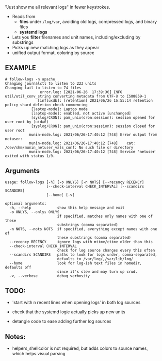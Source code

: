 "Just show me all relevant logs" in fewer keystrokes.
- Reads from 
  - **files** under `/log/var`, avoiding old logs, compressed logs, and binary files
  - **systemd logs**
- Lets you **filter** filenames and unit names, including/excluding by substrings
- Picks up new matching logs as they appear
- unified output format, coloring by source

## EXAMPLE
```  
# follow-logs -n apache
Changing journalctl to listen to 223 units
Changing tail to listen to 74 files
                error.log: [2021-06-26  17:39:36] INFO util/util_conv_string converting metadata from UTF-8 to ISO8859-1
               [influxdb]: [retention] 2021/06/26 16:55:14 retention policy shard deletion check commencing
            [laptop-mode]: Laptop mode
            [laptop-mode]: enabled, not active [unchanged]
            [syslog/CRON]: pam_unix(cron:session): session opened for user root by (uid=0)
            [syslog/CRON]: pam_unix(cron:session): session closed for user root
           munin-node.log: 2021/06/26-17:40:12 [748] Error output from netuser:
           munin-node.log: 2021/06/26-17:40:12 [748]    cat: /dev/shm/munin_netuser_vals_conf: No such file or directory
           munin-node.log: 2021/06/26-17:40:12 [748] Service 'netuser' exited with status 1/0.
```

## Arguments
```
usage: follow-logs [-h] [-o ONLYS] [-n NOTS] [--recency RECENCY]
                   [--check-interval CHECK_INTERVAL] [--scandirs SCANDIRS]
                   [--home] [-v]

optional arguments:
  -h, --help            show this help message and exit
  -o ONLYS, --onlys ONLYS
                        if specified, matches only names with one of these
                        substrings (comma separated)
  -n NOTS, --nots NOTS  if specified, everything except names with one of
                        these substrings (comma separated)
  --recency RECENCY     ignore logs with mtime/ctime older than this
  --check-interval CHECK_INTERVAL
                        check for log source changes every this often
  --scandirs SCANDIRS   paths to look for logs under, comma-separated,
                        defaults to /var/log/,/var/lib/log/
  --home                look for log-ish text files in homedir, defaults off
                        since it's slow and may turn up crud.
  -v, --verbose         debug verbosity

```

## TODO:
- 'start with n recent lines when opening logs' in both log sources

- check that the systemd logic actually picks up new units

- detangle code to ease adding further log sources


## Notes:
- helpers_shellcolor is not required, but adds colors to source names, which helps visual parsing

